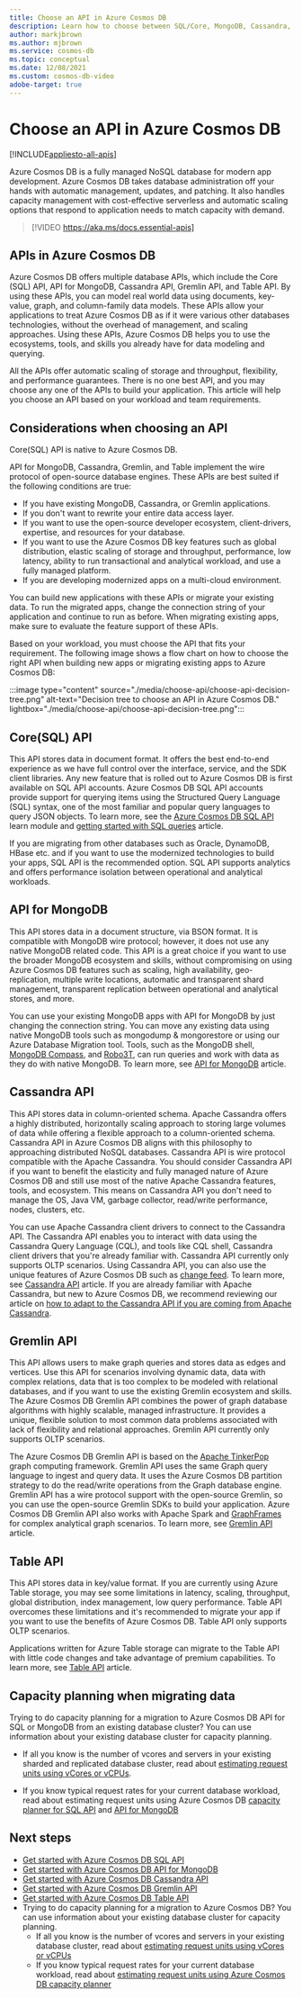 ```yaml
---
title: Choose an API in Azure Cosmos DB
description: Learn how to choose between SQL/Core, MongoDB, Cassandra, Gremlin, and table APIs in Azure Cosmos DB based on your workload requirements.
author: markjbrown
ms.author: mjbrown
ms.service: cosmos-db
ms.topic: conceptual
ms.date: 12/08/2021
ms.custom: cosmos-db-video
adobe-target: true
---
```


# Choose an API in Azure Cosmos DB
[!INCLUDE[appliesto-all-apis](includes/appliesto-all-apis.md)]

Azure Cosmos DB is a fully managed NoSQL database for modern app development. Azure Cosmos DB takes database administration off your hands with automatic management, updates, and patching. It also handles capacity management with cost-effective serverless and automatic scaling options that respond to application needs to match capacity with demand.

>
> [!VIDEO https://aka.ms/docs.essential-apis]

## APIs in Azure Cosmos DB

Azure Cosmos DB offers multiple database APIs, which include the Core (SQL) API, API for MongoDB, Cassandra API, Gremlin API, and Table API. By using these APIs, you can model real world data using documents, key-value, graph, and column-family data models. These APIs allow your applications to treat Azure Cosmos DB as if it were various other databases technologies, without the overhead of management, and scaling approaches. Using these APIs, Azure Cosmos DB helps you to use the ecosystems, tools, and skills you already have for data modeling and querying.

All the APIs offer automatic scaling of storage and throughput, flexibility, and performance guarantees. There is no one best API, and you may choose any one of the APIs to build your application. This article will help you choose an API based on your workload and team requirements.

## Considerations when choosing an API

Core(SQL) API is native to Azure Cosmos DB.

API for MongoDB, Cassandra, Gremlin, and Table implement the wire protocol of open-source database engines. These APIs are best suited if the following conditions are true:

* If you have existing MongoDB, Cassandra, or Gremlin applications.
* If you don't want to rewrite your entire data access layer.
* If you want to use the open-source developer ecosystem, client-drivers, expertise, and resources for your database.
* If you want to use the Azure Cosmos DB key features such as global distribution, elastic scaling of storage and throughput, performance, low latency, ability to run transactional and analytical workload, and use a fully managed platform.
* If you are developing modernized apps on a multi-cloud environment.

You can build new applications with these APIs or migrate your existing data. To run the migrated apps, change the connection string of your application and continue to run as before. When migrating existing apps, make sure to evaluate the feature support of these APIs.

Based on your workload, you must choose the API that fits your requirement. The following image shows a flow chart on how to choose the right API when building new apps or migrating existing apps to Azure Cosmos DB:

:::image type="content" source="./media/choose-api/choose-api-decision-tree.png" alt-text="Decision tree to choose an API in Azure Cosmos DB." lightbox="./media/choose-api/choose-api-decision-tree.png":::

## Core(SQL) API

This API stores data in document format. It offers the best end-to-end experience as we have full control over the interface, service, and the SDK client libraries. Any new feature that is rolled out to Azure Cosmos DB is first available on SQL API accounts. Azure Cosmos DB SQL API accounts provide support for querying items using the Structured Query Language (SQL) syntax, one of the most familiar and popular query languages to query JSON objects. To learn more, see the [Azure Cosmos DB SQL API](/learn/modules/intro-to-azure-cosmos-db-core-api/) learn module and [getting started with SQL queries](sql-query-getting-started.md) article.

If you are migrating from other databases such as Oracle, DynamoDB, HBase etc. and if you want to use the modernized technologies to build your apps, SQL API is the recommended option. SQL API supports analytics and offers performance isolation between operational and analytical workloads.

## API for MongoDB

This API stores data in a document structure, via BSON format. It is compatible with MongoDB wire protocol; however, it does not use any native MongoDB related code. This API is a great choice if you want to use the broader MongoDB ecosystem and skills, without compromising on using Azure Cosmos DB features such as scaling, high availability, geo-replication, multiple write locations, automatic and transparent shard management, transparent replication between operational and analytical stores, and more.

You can use your existing MongoDB apps with API for MongoDB by just changing the connection string. You can move any existing data using native MongoDB tools such as mongodump & mongorestore or using our Azure Database Migration tool. Tools, such as the MongoDB shell, [MongoDB Compass](mongodb/connect-using-compass.md), and [Robo3T](mongodb/connect-using-robomongo.md), can run queries and work with data as they do with native MongoDB. To learn more, see [API for MongoDB](mongodb/mongodb-introduction.md) article.

## Cassandra API

This API stores data in column-oriented schema. Apache Cassandra offers a highly distributed, horizontally scaling approach to storing large volumes of data while offering a flexible approach to a column-oriented schema. Cassandra API in Azure Cosmos DB aligns with this philosophy to approaching distributed NoSQL databases. Cassandra API is wire protocol compatible with the Apache Cassandra. You should consider Cassandra API if you want to benefit the elasticity and fully managed nature of Azure Cosmos DB and still use most of the native Apache Cassandra features, tools, and ecosystem. This means on Cassandra API you don't need to manage the OS, Java VM, garbage collector, read/write performance, nodes, clusters, etc.

You can use Apache Cassandra client drivers to connect to the Cassandra API. The Cassandra API enables you to interact with data using the Cassandra Query Language (CQL), and tools like CQL shell, Cassandra client drivers that you're already familiar with. Cassandra API currently only supports OLTP scenarios. Using Cassandra API, you can also use the unique features of Azure Cosmos DB such as [change feed](cassandra-change-feed.md). To learn more, see [Cassandra API](cassandra-introduction.md) article. If you are already familiar with Apache Cassandra, but new to Azure Cosmos DB, we recommend reviewing our article on [how to adapt to the Cassandra API if you are coming from Apache Cassandra](cassandra-adoption.md).

## Gremlin API

This API allows users to make graph queries and stores data as edges and vertices. Use this API for scenarios involving dynamic data, data with complex relations, data that is too complex to be modeled with relational databases, and if you want to use the existing Gremlin ecosystem and skills. The Azure Cosmos DB Gremlin API combines the power of graph database algorithms with highly scalable, managed infrastructure. It provides a unique, flexible solution to most common data problems associated with lack of flexibility and relational approaches. Gremlin API currently only supports OLTP scenarios.

The Azure Cosmos DB Gremlin API is based on the [Apache TinkerPop](https://tinkerpop.apache.org/) graph computing framework. Gremlin API uses the same Graph query language to ingest and query data. It uses the Azure Cosmos DB partition strategy to do the read/write operations from the Graph database engine. Gremlin API has a wire protocol support with the open-source Gremlin, so you can use the open-source Gremlin SDKs to build your application. Azure Cosmos DB Gremlin API also works with Apache Spark and [GraphFrames](https://github.com/graphframes/graphframes) for complex analytical graph scenarios. To learn more, see [Gremlin API](graph-introduction.md) article.

## Table API

This API stores data in key/value format. If you are currently using Azure Table storage, you may see some limitations in latency, scaling, throughput, global distribution, index management, low query performance. Table API overcomes these limitations and it's recommended to migrate your app if you want to use the benefits of Azure Cosmos DB. Table API only supports OLTP scenarios.

Applications written for Azure Table storage can migrate to the Table API with little code changes and take advantage of premium capabilities. To learn more, see [Table API](table/introduction.md) article.

## Capacity planning when migrating data

Trying to do capacity planning for a migration to Azure Cosmos DB API for SQL or MongoDB from an existing database cluster? You can use information about your existing database cluster for capacity planning.

* If all you know is the number of vcores and servers in your existing sharded and replicated database cluster, read about [estimating request units using vCores or vCPUs](convert-vcore-to-request-unit.md).

* If you know typical request rates for your current database workload, read about estimating request units using Azure Cosmos DB [capacity planner for SQL API](./sql/estimate-ru-with-capacity-planner.md) and [API for MongoDB](./mongodb/estimate-ru-capacity-planner.md)

## Next steps

* [Get started with Azure Cosmos DB SQL API](create-sql-api-dotnet.md)
* [Get started with Azure Cosmos DB API for MongoDB](mongodb/create-mongodb-nodejs.md)
* [Get started with Azure Cosmos DB Cassandra API](cassandra/manage-data-dotnet.md)
* [Get started with Azure Cosmos DB Gremlin API](create-graph-dotnet.md)
* [Get started with Azure Cosmos DB Table API](create-table-dotnet.md)
* Trying to do capacity planning for a migration to Azure Cosmos DB? You can use information about your existing database cluster for capacity planning.
    * If all you know is the number of vcores and servers in your existing database cluster, read about [estimating request units using vCores or vCPUs](convert-vcore-to-request-unit.md) 
    * If you know typical request rates for your current database workload, read about [estimating request units using Azure Cosmos DB capacity planner](./sql/estimate-ru-with-capacity-planner.md)
